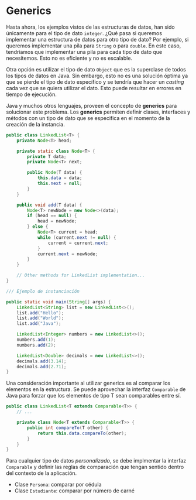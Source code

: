# Generics

Hasta ahora, los ejemplos vistos de las estructuras de datos, han sido únicamente para el tipo de dato `integer`. ¿Qué pasa si queremos implementar una estructura de datos para otro tipo de dato? Por ejemplo, si queremos implementar una pila para `String` o para `double`. En este caso, tendríamos que implementar una pila para cada tipo de dato que necesitemos. Esto no es eficiente y no es escalable.

Otra opción es utilizar el tipo de dato `Object` que es la superclase de todos los tipos de datos en Java. Sin embargo, esto no es una solución óptima ya que se pierde el tipo de dato específico y se tendría que hacer un _casting_ cada vez que se quiera utilizar el dato. Esto puede resultar en errores en tiempo de ejecución.

Java y muchos otros lenguajes, proveen el concepto de **generics** para solucionar este problema. Los **generics** permiten definir clases, interfaces y métodos con un tipo de dato que se especifica en el momento de la creación de la instancia.

```java
public class LinkedList<T> {
    private Node<T> head;

    private static class Node<T> {
        private T data;
        private Node<T> next;

        public Node(T data) {
            this.data = data;
            this.next = null;
        }
    }

    public void add(T data) {
        Node<T> newNode = new Node<>(data);
        if (head == null) {
            head = newNode;
        } else {
            Node<T> current = head;
            while (current.next != null) {
                current = current.next;
            }
            current.next = newNode;
        }
    }

    // Other methods for LinkedList implementation...
}

/// Ejemplo de instanciación

public static void main(String[] args) {
    LinkedList<String> list = new LinkedList<>();
    list.add("Hello");
    list.add("World");
    list.add("Java");

    LinkedList<Integer> numbers = new LinkedList<>();
    numbers.add(1);
    numbers.add(2);

    LinkedList<Double> decimals = new LinkedList<>();
    decimals.add(3.14);
    decimals.add(2.71);
}

```

Una consideración importante al utilizar generics es al comparar los elementos en la estructura. Se puede aprovechar la interfaz `Comparable` de Java para forzar que los elementos de tipo T sean comparables entre sí.

```java
public class LinkedList<T extends Comparable<T>> {
    // ...

    private class Node<T extends Comparable<T>> {
        public int compareTo(T other) {
            return this.data.compareTo(other);
        }
    }
}

```

Para cualquier tipo de datos _personalizado_, se debe implmentar la interfaz `Comparable` y definir las reglas de comparación que tengan sentido dentro del contexto de la aplicación.

- Clase `Persona`: comparar por cédula
- Clase `Estudiante`: comparar por número de carné
